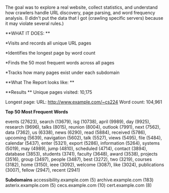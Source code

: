
The goal was to explore a real website, collect statistics, and understand how crawlers handle URL discovery, page parsing, and word frequency analysis. (I didn't put the data that I got (crawling specific servers) because it may violate several rules.)

**WHAT IT DOES: **

*Visits and records all unique URL pages


*Identifies the longest page by word count


*Finds the 50 most frequent words across all pages


*Tracks how many pages exist under each subdomain


**What The Report looks like: **

**Results **
Unique pages visited: 10,175

Longest page:
URL: http://www.example.com/~cs224
Word count: 104,961


**Top 50 Most Frequent Words**

events (27623), search (13679), isg (10738), april (9989), day (9925),
research (9696), talks (8015), reunion (8004), outlook (7991), next (7562),
data (7362), us (6338), news (6290), read (5884), received (5786),
upcoming (5639), navigation (5602), talk (5527), views (5495), file (5484),
calendar (5437), enter (5321), export (5286), information (5264),
systems (5019), may (4989), jump (4810), scheduled (4714),
contact (3894), database (3853), students (3741), faculty (3648),
award (3538), projects (3516), group (3497), people (3487),
best (3272), two (3219), courses (3182), home (3150), ieee (3092),
welcome (3087), like (3024), publications (3007), fellow (2947),
recent (2941)


**Subdomains**
accessibility.example.com (5)
archive.example.com (183)
asterix.example.com (5)
cecs.example.com (10)
cert.example.com (8)



